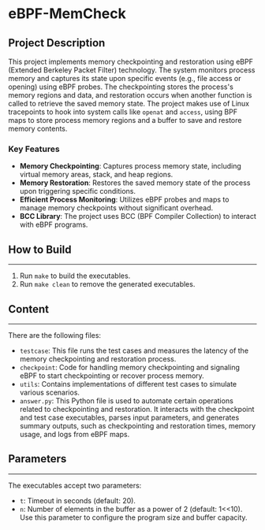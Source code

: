 # eBPF-MemCheck

## Project Description
This project implements memory checkpointing and restoration using eBPF (Extended Berkeley Packet Filter) technology. The system monitors process memory and captures its state upon specific events (e.g., file access or opening) using eBPF probes. The checkpointing stores the process's memory regions and data, and restoration occurs when another function is called to retrieve the saved memory state. The project makes use of Linux tracepoints to hook into system calls like `openat` and `access`, using BPF maps to store process memory regions and a buffer to save and restore memory contents.

### Key Features
- **Memory Checkpointing**: Captures process memory state, including virtual memory areas, stack, and heap regions.
- **Memory Restoration**: Restores the saved memory state of the process upon triggering specific conditions.
- **Efficient Process Monitoring**: Utilizes eBPF probes and maps to manage memory checkpoints without significant overhead.
- **BCC Library**: The project uses BCC (BPF Compiler Collection) to interact with eBPF programs.

## How to Build
-------------
1. Run `make` to build the executables.  
2. Run `make clean` to remove the generated executables.

## Content
----------
There are the following files:

- `testcase`:     This file runs the test cases and measures the latency of the memory checkpointing and restoration process.
- `checkpoint`:   Code for handling memory checkpointing and signaling eBPF to start checkpointing or recover process memory.
- `utils`:        Contains implementations of different test cases to simulate various scenarios.
- `answer.py`:    This Python file is used to automate certain operations related to checkpointing and restoration. It interacts with the checkpoint and test case executables, parses input parameters, and generates summary outputs, such as checkpointing and restoration times, memory usage, and logs from eBPF maps.

## Parameters
-------------
The executables accept two parameters:

- `t`: Timeout in seconds (default: 20).
- `n`: Number of elements in the buffer as a power of 2 (default: 1<<10). Use this parameter to configure the program size and buffer capacity.

